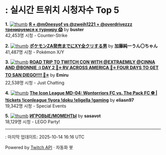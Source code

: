 # : 실시간 트위치 시청자수 Top 5

**1.** [![thumb](https://static-cdn.jtvnw.net/previews-ttv/live_user_buster-320x180.jpg)](https://twitch.tv/buster)
**[Я + @m0nesyof vs @zweih1221 + @overdrivezzz тренируемся к турниру 😱](https://twitch.tv/buster)** by **buster**<br>42,453명 시청  - Counter-Strike

**2.** [![thumb](https://static-cdn.jtvnw.net/previews-ttv/live_user_kato_junichi0817-320x180.jpg)](https://twitch.tv/加藤純一うん〇ちゃん)
**[ポケモンZA発売までにXY全クリする男](https://twitch.tv/加藤純一うん〇ちゃん)** by **加藤純一うん〇ちゃん**<br>41,487명 시청  - Pokémon X/Y

**3.** [![thumb](https://static-cdn.jtvnw.net/previews-ttv/live_user_emiru-320x180.jpg)](https://twitch.tv/Emiru)
**[ROAD TRIP TO TWITCH CON WITH @EXTRAEMILY @CINNA AND @BONNIE :) DAY 2 🩷⭐ RV ACROSS AMERICA 🩷⭐ FOUR DAYS TO GET TO SAN DIEGO!!!! 🩷⭐](https://twitch.tv/Emiru)** by **Emiru**<br>22,538명 시청  - Just Chatting

**4.** [![thumb](https://static-cdn.jtvnw.net/previews-ttv/live_user_eliasn97-320x180.jpg)](https://twitch.tv/eliasn97)
**[The Icon League MD-04: Wontorriors FC vs. The Pack FC ⚽️ | !tickets !iconleague !lyora !doku !eligella !gaming](https://twitch.tv/eliasn97)** by **eliasn97**<br>19,342명 시청  - Special Events

**5.** [![thumb](https://static-cdn.jtvnw.net/previews-ttv/live_user_sasavot-320x180.jpg)](https://twitch.tv/sasavot)
**[ИГРОВЫЕ/МОМЕНТЫ](https://twitch.tv/sasavot)** by **sasavot**<br>18,129명 시청  - LEGO Party!


---
: 마지막 업데이트: 2025-10-14 16:16 UTC

Powered by [Twitch API](https://dev.twitch.tv/docs/api/reference) · 자동화 봇